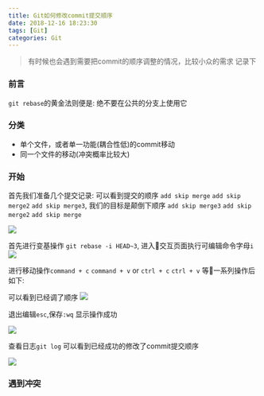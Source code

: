 ```yaml
---
title: Git如何修改commit提交顺序
date: 2018-12-16 18:23:30
tags: [Git]
categories: Git
---
```


> 有时候也会遇到需要把commit的顺序调整的情况，比较小众的需求 记录下

### 前言

`git rebase`的黄金法则便是: 绝不要在公共的分支上使用它

### 分类

* 单个文件，或者单一功能(耦合性低)的commit移动
* 同一个文件的移动(冲突概率比较大)

### 开始

首先我们准备几个提交记录:
可以看到提交的顺序 `add skip merge` `add skip merge2` `add skip merge3`, 我们的目标是颠倒下顺序 `add skip merge3` `add skip merge2` `add skip merge`

![](http://loadingmore-1254319003.coscd.myqcloud.com/skip-merge0.png)

首先进行变基操作 `git rebase -i HEAD~3`, 进入交互页面执行可编辑命令字母`i`
![](http://loadingmore-1254319003.coscd.myqcloud.com/skip-merge1.png)

进行移动操作`command + c` `command + v` or `ctrl + c` `ctrl + v` 等一系列操作后如下:

可以看到已经调了顺序
![](http://loadingmore-1254319003.coscd.myqcloud.com/skip-merge3.png)

退出编辑`esc`,保存`:wq`
显示操作成功

![](http://loadingmore-1254319003.coscd.myqcloud.com/skip-merge4.png)

查看日志`git log`
可以看到已经成功的修改了commit提交顺序

![](http://loadingmore-1254319003.coscd.myqcloud.com/skip-merge5.png)

### 遇到冲突


